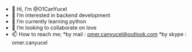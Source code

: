 - 👋 Hi, I’m @O1CanYucel
- 👀 I’m interested in backend development
- 🌱 I’m currently learning python
- 💞️ I’m looking to collaborate on love
- 📫 How to reach me;
  *by mail : omer.canyucel@outlook.com
  *by skype : omer.canyucel
  
